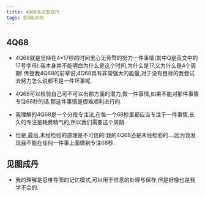 ```yaml
---
title: 4Q68与见图成丹
tags: 变动&方向
---
```


## 4Q68  
* 4Q68就是坚持在4*17秒的时间里心无旁骛的努力一件事情(其中Q是英文中的17号字母).我本身并不能明白为什么是这个时间,为什么是17,又为什么是4个周期!
传授我4Q68的前辈说,4Q68具有非常强大的能量,对于没有目标的我尝试去努力怎么说都不是一件坏事呢.

* 4Q68可以检验自己可不可以有那方面的潜力,做一件事情,如果不能对那件事情专注68秒的话,那这件事情是佷难顺利进行的.

* 我理解的4Q68是一个分段专注法,在每一个68秒里都应当专注于一件事情,长久的专注是耗费精气的,所以我们需要这个周期.

* 但是,最后,未经检验的道理是不可信的!我的4Q68还是未经检验的....因为我发现我不能在任何一件事上面做到专注68秒.

## 见图成丹  
* 我的理解是思维导图的记忆模式,可以用于信息的处理与保存,但是好像也是我学不会的.
